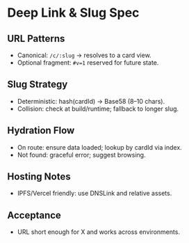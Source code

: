 # Deep Link & Slug Spec

## URL Patterns
- Canonical: `/c/:slug` → resolves to a card view.
- Optional fragment: `#v=1` reserved for future state.

## Slug Strategy
- Deterministic: hash(cardId) → Base58 (8–10 chars).
- Collision: check at build/runtime; fallback to longer slug.

## Hydration Flow
- On route: ensure data loaded; lookup by cardId via index.
- Not found: graceful error; suggest browsing.

## Hosting Notes
- IPFS/Vercel friendly: use DNSLink and relative assets.

## Acceptance
- URL short enough for X and works across environments.
